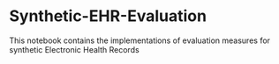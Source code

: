 # Synthetic-EHR-Evaluation
This notebook contains the implementations of evaluation measures for synthetic Electronic Health Records

